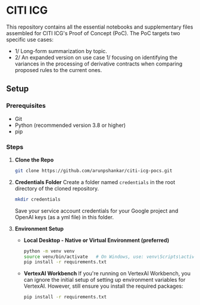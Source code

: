 # CITI ICG

This repository contains all the essential notebooks and supplementary files assembled for CITI ICG's Proof of Concept (PoC). The PoC targets two specific use cases:

* 1/ Long-form summarization by topic.
* 2/ An expanded version on use case 1/ focusing on identifying the variances in the processing of derivative contracts when comparing proposed rules to the current ones.

## Setup

### Prerequisites

- Git
- Python (recommended version 3.8 or higher)
- pip

### Steps

1. **Clone the Repo**
   ```bash
   git clone https://github.com/arunpshankar/citi-icg-pocs.git 
   ```

2. **Credentials Folder**
   Create a folder named `credentials` in the root directory of the cloned repository.
   ```bash
   mkdir credentials
   ```

   Save your service account credentials for your Google project and OpenAI keys (as a yml file) in this folder.

3. **Environment Setup**
   - **Local Desktop - Native or Virtual Environment (preferred)**
     ```bash
     python -m venv venv
     source venv/bin/activate   # On Windows, use: venv\Scripts\activate
     pip install -r requirements.txt
     ```

   - **VertexAI Workbench**
     If you're running on VertexAI Workbench, you can ignore the initial setup of setting up environment variables for VertexAI. However, still ensure you install the required packages:
     ```bash
     pip install -r requirements.txt
     ```